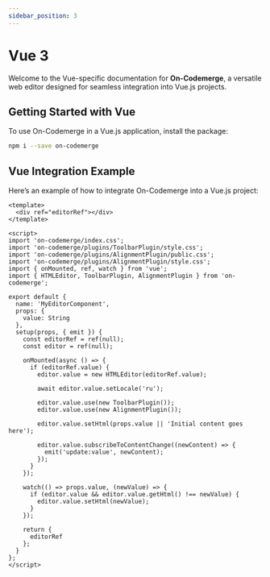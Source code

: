 ```yaml
---
sidebar_position: 3
---
```


# Vue 3

Welcome to the Vue-specific documentation for **On-Codemerge**, a versatile web editor designed for seamless integration into Vue.js projects.

## Getting Started with Vue

To use On-Codemerge in a Vue.js application, install the package:

```bash
npm i --save on-codemerge
```

## Vue Integration Example

Here’s an example of how to integrate On-Codemerge into a Vue.js project:

```vue title="MyEditorComponent.vue"
<template>
  <div ref="editorRef"></div>
</template>

<script>
import 'on-codemerge/index.css';
import 'on-codemerge/plugins/ToolbarPlugin/style.css';
import 'on-codemerge/plugins/AlignmentPlugin/public.css';
import 'on-codemerge/plugins/AlignmentPlugin/style.css';
import { onMounted, ref, watch } from 'vue';
import { HTMLEditor, ToolbarPlugin, AlignmentPlugin } from 'on-codemerge';

export default {
  name: 'MyEditorComponent',
  props: {
    value: String
  },
  setup(props, { emit }) {
    const editorRef = ref(null);
    const editor = ref(null);

    onMounted(async () => {
      if (editorRef.value) {
        editor.value = new HTMLEditor(editorRef.value);

        await editor.value.setLocale('ru');

        editor.value.use(new ToolbarPlugin());
        editor.value.use(new AlignmentPlugin());

        editor.value.setHtml(props.value || 'Initial content goes here');

        editor.value.subscribeToContentChange((newContent) => {
          emit('update:value', newContent);
        });
      }
    });

    watch(() => props.value, (newValue) => {
      if (editor.value && editor.value.getHtml() !== newValue) {
        editor.value.setHtml(newValue);
      }
    });

    return {
      editorRef
    };
  }
};
</script>
```

